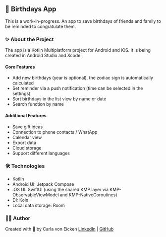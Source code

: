 ## 🎂 Birthdays App

This is a work-in-progress. An app to save birthdays of friends and family to be reminded to congratulate them.

### ✨ About the Project

The app is a Kotlin Multiplatform project for Android and iOS. It is being created in Android Studio and Xcode. 

#### Core Features

- Add new birthdays (year is optional), the zodiac sign is automatically calculated
- Set reminder via a push notification (time can be selected in the settings)
- Sort birthdays in the list view by name or date
- Search function by name

#### Additional Features

- Save gift ideas
- Connection to phone contacts / WhatApp
- Calendar view
- Export data
- Cloud storage
- Support different languages

### 🛠️ Technologies

- Kotlin
- Android UI: Jetpack Compose
- iOS UI: SwiftUI (using the shared KMP layer via KMP-ObservableViewModel and KMP-NativeCoroutines)
- DI: Koin
- Local data storage: Room

### 👩‍💻 Author

Created with 💙 by Carla von Eicken
[LinkedIn](https://www.linkedin.com/in/carla-von-eicken/) | [GitHub](https://github.com/carla-voneicken)

